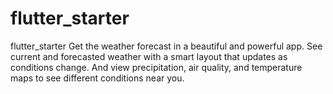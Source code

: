 # flutter_starter
 flutter_starter
Get the weather forecast in a beautiful and powerful app. 
See current and forecasted weather with a smart layout that updates as conditions change. And view precipitation, air quality,
and temperature maps to see different conditions near you.

